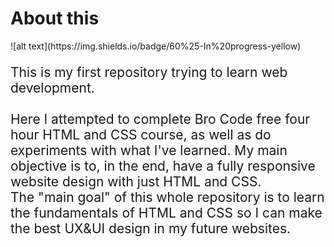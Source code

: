 <h1>
About this
</h1>
<p>![alt text](https://img.shields.io/badge/60%25-In%20progress-yellow)</p>
<p style="font-size:1.5em">
This is my first repository trying to learn web development. 
<br>
<br>
Here I attempted to complete Bro Code free four hour HTML and CSS course, as well as do experiments with what I've learned. My main objective is to, in the end, have a fully responsive website design with just HTML and CSS. 
<br>
The "main goal" of this whole repository is to learn the fundamentals of HTML and CSS so I can make the best UX&UI design in my future websites. 
</p>
